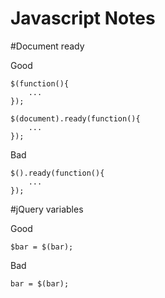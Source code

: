 Javascript Notes
================

#Document ready

Good

    $(function(){
        ...
    });

    $(document).ready(function(){
        ...
    });

Bad

    $().ready(function(){
        ...
    });

#jQuery variables

Good

    $bar = $(bar);

Bad

    bar = $(bar);